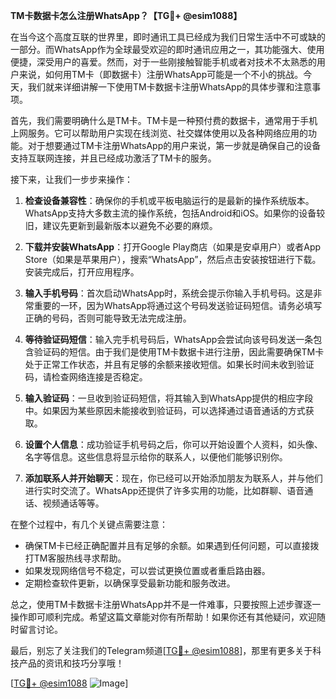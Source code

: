 **TM卡数据卡怎么注册WhatsApp？【TG💪+ @esim1088】**

在当今这个高度互联的世界里，即时通讯工具已经成为我们日常生活中不可或缺的一部分。而WhatsApp作为全球最受欢迎的即时通讯应用之一，其功能强大、使用便捷，深受用户的喜爱。然而，对于一些刚接触智能手机或者对技术不太熟悉的用户来说，如何用TM卡（即数据卡）注册WhatsApp可能是一个不小的挑战。今天，我们就来详细讲解一下使用TM卡数据卡注册WhatsApp的具体步骤和注意事项。

首先，我们需要明确什么是TM卡。TM卡是一种预付费的数据卡，通常用于手机上网服务。它可以帮助用户实现在线浏览、社交媒体使用以及各种网络应用的功能。对于想要通过TM卡注册WhatsApp的用户来说，第一步就是确保自己的设备支持互联网连接，并且已经成功激活了TM卡的服务。

接下来，让我们一步步来操作：

1. **检查设备兼容性**：确保你的手机或平板电脑运行的是最新的操作系统版本。WhatsApp支持大多数主流的操作系统，包括Android和iOS。如果你的设备较旧，建议先更新到最新版本以避免不必要的麻烦。

2. **下载并安装WhatsApp**：打开Google Play商店（如果是安卓用户）或者App Store（如果是苹果用户），搜索“WhatsApp”，然后点击安装按钮进行下载。安装完成后，打开应用程序。

3. **输入手机号码**：首次启动WhatsApp时，系统会提示你输入手机号码。这是非常重要的一环，因为WhatsApp将通过这个号码发送验证码短信。请务必填写正确的号码，否则可能导致无法完成注册。

4. **等待验证码短信**：输入完手机号码后，WhatsApp会尝试向该号码发送一条包含验证码的短信。由于我们是使用TM卡数据卡进行注册，因此需要确保TM卡处于正常工作状态，并且有足够的余额来接收短信。如果长时间未收到验证码，请检查网络连接是否稳定。

5. **输入验证码**：一旦收到验证码短信，将其输入到WhatsApp提供的相应字段中。如果因为某些原因未能接收到验证码，可以选择通过语音通话的方式获取。

6. **设置个人信息**：成功验证手机号码之后，你可以开始设置个人资料，如头像、名字等信息。这些信息将显示给你的联系人，以便他们能够识别你。

7. **添加联系人并开始聊天**：现在，你已经可以开始添加朋友为联系人，并与他们进行实时交流了。WhatsApp还提供了许多实用的功能，比如群聊、语音通话、视频通话等等。

在整个过程中，有几个关键点需要注意：

- 确保TM卡已经正确配置并且有足够的余额。如果遇到任何问题，可以直接拨打TM客服热线寻求帮助。
- 如果发现网络信号不稳定，可以尝试更换位置或者重启路由器。
- 定期检查软件更新，以确保享受最新功能和服务改进。

总之，使用TM卡数据卡注册WhatsApp并不是一件难事，只要按照上述步骤逐一操作即可顺利完成。希望这篇文章能对你有所帮助！如果你还有其他疑问，欢迎随时留言讨论。

最后，别忘了关注我们的Telegram频道[[TG💪+ @esim1088](https://t.me/s/esim1088)]，那里有更多关于科技产品的资讯和技巧分享哦！

[[TG💪+ @esim1088](https://t.me/s/esim1088) ![Image](https://i.postimg.cc/4NQfJmqS/Snipaste-2025-05-13-00-14-12.png)]